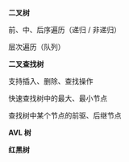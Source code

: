 **二叉树**

前、中、后序遍历（递归 / 非递归）

层次遍历（队列）

**二叉查找树**

支持插入、删除、查找操作

快速查找树中的最大、最小节点

查找树中某个节点的前驱、后继节点

**AVL 树**

**红黑树**
